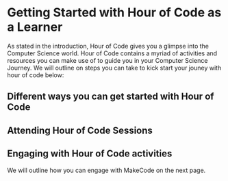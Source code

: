 # Getting Started with Hour of Code as a Learner
As stated in the introduction, Hour of Code gives you a glimpse into the Computer Science world. Hour of Code contains a myriad of activities and resources you can make use of to guide you in your Computer Science Journey. We will outline on steps you can take to kick start your jouney with hour of code below:

## Different ways you can get started with Hour of Code

## Attending Hour of Code Sessions

## Engaging with Hour of Code activities

We will outline how you can engage with MakeCode on the next page.
